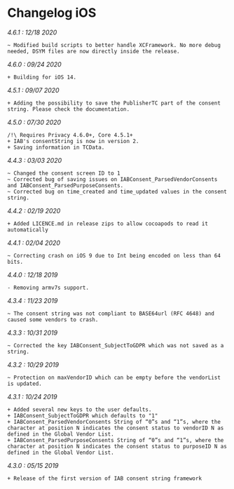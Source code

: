 Changelog iOS
=============

*4.6.1 : 12/18 2020*

	~ Modified build scripts to better handle XCFramework. No more debug needed, DSYM files are now directly inside the release.

*4.6.0 : 09/24 2020*

	+ Building for iOS 14.

*4.5.1 : 09/07 2020*

	+ Adding the possibility to save the PublisherTC part of the consent string. Please check the documentation.

*4.5.0 : 07/30 2020*

	/!\ Requires Privacy 4.6.0+, Core 4.5.1+
	+ IAB's consentString is now in version 2.
	+ Saving information in TCData.

*4.4.3 : 03/03 2020*

	~ Changed the consent screen ID to 1
	~ Corrected bug of saving issues on IABConsent_ParsedVendorConsents and IABConsent_ParsedPurposeConsents.
	~ Corrected bug on time_created and time_updated values in the consent string.

*4.4.2 : 02/19 2020*

	+ Added LICENCE.md in release zips to allow cocoapods to read it automatically

*4.4.1 : 02/04 2020*

	~ Correcting crash on iOS 9 due to Int being encoded on less than 64 bits.

*4.4.0 : 12/18 2019*

	- Removing armv7s support.

*4.3.4 : 11/23 2019*

    ~ The consent string was not compliant to BASE64url (RFC 4648) and caused some vendors to crash.

*4.3.3 : 10/31 2019*

    ~ Corrected the key IABConsent_SubjectToGDPR which was not saved as a string.

*4.3.2 : 10/29 2019*

    ~ Protection on maxVendorID which can be empty before the vendorList is updated.

*4.3.1 : 10/24 2019*

	+ Added several new keys to the user defaults.
	+ IABConsent_SubjectToGDPR which defaults to "1"
	+ IABConsent_ParsedVendorConsents String of “0”s and “1”s, where the character at position N indicates the consent status to vendorID N as defined in the Global Vendor List. 
	+ IABConsent_ParsedPurposeConsents String of “0”s and “1”s, where the character at position N indicates the consent status to purposeID N as defined in the Global Vendor List.

*4.3.0 : 05/15 2019*

	+ Release of the first version of IAB consent string framework
